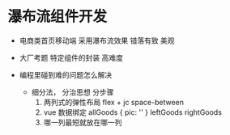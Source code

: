 # 瀑布流组件开发

- 电商类首页移动端 采用瀑布流效果
    错落有致 美观

- 大厂考题 特定组件的封装
    高难度
- 编程里碰到难的问题怎么解决
    - 细分法， 分治思想  分步骤
        1. 两列式的弹性布局
            flex + jc space-between
        2. vue 数据绑定
            allGoods {
                pic: ''
            }
            leftGoods
            rightGoods
        3. 哪一列最短就放在哪一列